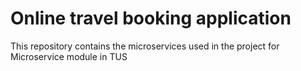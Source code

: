 # Online travel booking application
This repository contains the microservices used in the project for Microservice module in TUS 

